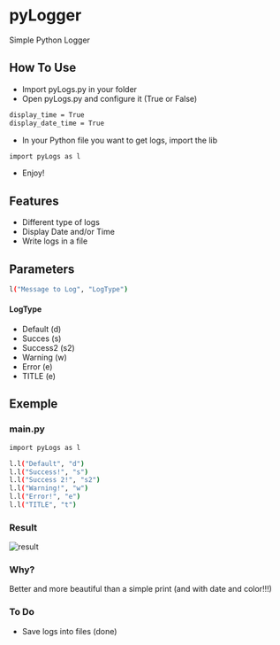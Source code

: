# pyLogger
Simple Python Logger

## How To Use
- Import pyLogs.py in your folder
- Open pyLogs.py and configure it (True or False)
```sh
display_time = True
display_date_time = True
```
- In your Python file you want to get logs, import the lib
```sh
import pyLogs as l
```
- Enjoy!

## Features
- Different type of logs
- Display Date and/or Time
- Write logs in a file

## Parameters
```sh
l("Message to Log", "LogType")
```
#### LogType
- Default (d)
- Succes (s)
- Success2 (s2)
- Warning (w)
- Error (e)
- TITLE (e)

## Exemple
### main.py
```sh
import pyLogs as l

l.l("Default", "d")
l.l("Success!", "s")
l.l("Success 2!", "s2")
l.l("Warning!", "w")
l.l("Error!", "e")
l.l("TITLE", "t")
```
### Result
![result](https://www.zupimages.net/up/22/11/namx.png)

### Why?
Better and more beautiful than a simple print (and with date and color!!!)
### To Do
- Save logs into files (done)
